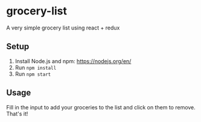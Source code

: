 # grocery-list
A very simple grocery list using react + redux

## Setup
1. Install Node.js and npm: https://nodejs.org/en/
2. Run `npm install`
3. Run `npm start`

## Usage
Fill in the input to add your groceries to the list and click on them to remove. That's it!
